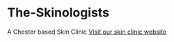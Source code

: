 # The-Skinologists
A Chester based Skin Clinic 
[Visit our skin clinic website](https://www.theskinologists.co.uk/)

